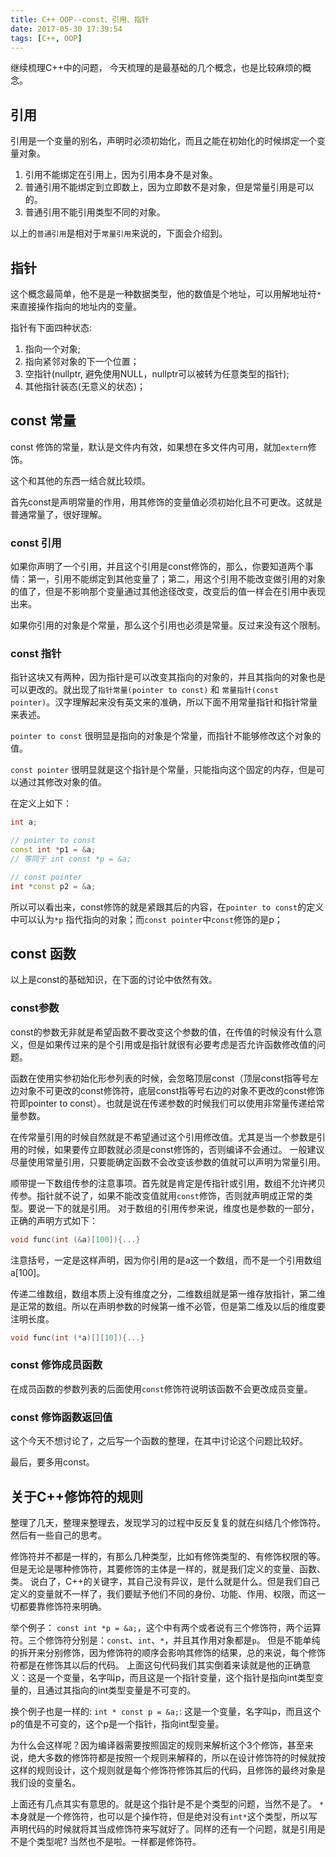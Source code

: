 ```yaml
---
title: C++ OOP--const、引用、指针
date: 2017-05-30 17:39:54
tags: [C++, OOP]
---
```


继续梳理C++中的问题， 今天梳理的是最基础的几个概念，也是比较麻烦的概念。

## 引用

引用是一个变量的别名，声明时必须初始化，而且之能在初始化的时候绑定一个变量对象。

1. 引用不能绑定在引用上，因为引用本身不是对象。
2. 普通引用不能绑定到立即数上，因为立即数不是对象，但是常量引用是可以的。
3. 普通引用不能引用类型不同的对象。

以上的`普通引用`是相对于`常量引用`来说的，下面会介绍到。

## 指针

这个概念最简单，他不是是一种数据类型，他的数值是个地址，可以用解地址符`*`来直接操作指向的地址内的变量。

指针有下面四种状态:
1. 指向一个对象;
2. 指向紧邻对象的下一个位置；
3. 空指针(nullptr, 避免使用NULL，nullptr可以被转为任意类型的指针);
4. 其他指针装态(无意义的状态)；

## const 常量
const 修饰的常量，默认是文件内有效，如果想在多文件内可用，就加`extern`修饰。

这个和其他的东西一结合就比较烦。

首先const是声明常量的作用，用其修饰的变量值必须初始化且不可更改。这就是普通常量了，很好理解。

### const 引用

如果你声明了一个引用，并且这个引用是const修饰的，那么，你要知道两个事情：第一，引用不能绑定到其他变量了；第二，用这个引用不能改变做引用的对象的值了，但是不影响那个变量通过其他途径改变，改变后的值一样会在引用中表现出来。

如果你引用的对象是个常量，那么这个引用也必须是常量。反过来没有这个限制。

### const 指针

指针这块又有两种，因为指针是可以改变其指向的对象的，并且其指向的对象也是可以更改的。就出现了`指针常量(pointer to const)` 和 `常量指针(const pointer)`。汉字理解起来没有英文来的准确，所以下面不用常量指针和指针常量来表述。

`pointer to const` 很明显是指向的对象是个常量，而指针不能够修改这个对象的值。

`const pointer` 很明显就是这个指针是个常量，只能指向这个固定的内存，但是可以通过其修改对象的值。

在定义上如下：
```C++
int a;

// pointer to const
const int *p1 = &a;
// 等同于 int const *p = &a;

// const pointer
int *const p2 = &a;

```
所以可以看出来，const修饰的就是紧跟其后的内容，在`pointer to const`的定义中可以认为`*p` 指代指向的对象；而`const pointer`中`const`修饰的是p；

## const 函数

以上是const的基础知识，在下面的讨论中依然有效。

### const参数

const的参数无非就是希望函数不要改变这个参数的值，在传值的时候没有什么意义，但是如果传过来的是个引用或是指针就很有必要考虑是否允许函数修改值的问题。

函数在使用实参初始化形参列表的时候，会忽略顶层const（顶层const指等号左边对象不可更改的const修饰符，底层const指等号右边的对象不更改的const修饰符即pointer to const）。也就是说在传递参数的时候我们可以使用非常量传递给常量参数。

在传常量引用的时候自然就是不希望通过这个引用修改值。尤其是当一个参数是引用的时候，如果要传立即数就必须是const修饰的，否则编译不会通过。
一般建议尽量使用常量引用，只要能确定函数不会改变该参数的值就可以声明为常量引用。

顺带提一下数组传参的注意事项。首先就是肯定是传指针或引用，数组不允许拷贝传参。指针就不说了，如果不能改变值就用`const`修饰，否则就声明成正常的类型。要说一下的就是引用。
对于数组的引用传参来说，维度也是参数的一部分，正确的声明方式如下：
```C++
void func(int (&a)[100]){...}
```
注意括号，一定是这样声明，因为你引用的是a这一个数组，而不是一个引用数组a[100]。 

传递二维数组，数组本质上没有维度之分，二维数组就是第一维存放指针，第二维是正常的数组。所以在声明参数的时候第一维不必管，但是第二维及以后的维度要注明长度。
```C++
void func(int (*a)[][10]){...}
```


### const 修饰成员函数

在成员函数的参数列表的后面使用`const`修饰符说明该函数不会更改成员变量。

### const 修饰函数返回值

这个今天不想讨论了，之后写一个函数的整理，在其中讨论这个问题比较好。

最后，要多用const。


## 关于C++修饰符的规则

整理了几天，整理来整理去，发现学习的过程中反反复复的就在纠结几个修饰符。然后有一些自己的思考。

修饰符并不都是一样的，有那么几种类型，比如有修饰类型的、有修饰权限的等。但是无论是哪种修饰符，其要修饰的主体是一样的，就是我们定义的变量、函数、类。
说白了，C++的关键字，其自己没有异议，是什么就是什么。但是我们自己定义的变量就不一样了，我们要赋予他们不同的身份、功能、作用、权限，而这一切都要靠修饰符来明确。

举个例子： `const int *p = &a;`，这个中有两个或者说有三个修饰符，两个运算符。三个修饰符分别是：`const`、`int`、`*`，并且其作用对象都是`p`。
但是不能单纯的拆开来分别修饰，因为修饰符的顺序会影响其修饰的结果，总的来说，每个修饰符都是在修饰其以后的代码。
上面这句代码我们其实倒着来读就是他的正确意义：这是一个变量，名字叫p，而且这是一个指针变量，这个指针是指向int类型变量的，且通过其指向的int类型变量是不可变的。

换个例子也是一样的: `int * const p = &a;`: 这是一个变量，名字叫p，而且这个p的值是不可变的，这个p是一个指针，指向int型变量。

为什么会这样呢？因为编译器需要按照固定的规则来解析这个3个修饰，甚至来说，绝大多数的修饰符都是按照一个规则来解释的，所以在设计修饰符的时候就按这样的规则设计，这个规则就是每个修饰符修饰其后的代码，且修饰的最终对象是我们设的变量名。

上面还有几点其实有意思的。就是这个指针是不是个类型的问题，当然不是了。
`*`本身就是一个修饰符，也可以是个操作符，但是绝对没有`int*`这个类型，所以写声明代码的时候就将其当成修饰符来写就好了。同样的还有一个问题，就是引用是不是个类型呢? 当然也不是啦。一样都是修饰符。


